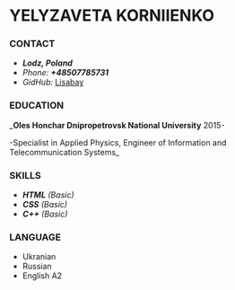# **YELYZAVETA KORNIIENKO**

### CONTACT

* _**Lodz, Poland**_
* _Phone: **+48507785731**_
* _GidHub:_ [Lisabay](https://github.com/lisabay)

### EDUCATION

_**Oles Honchar Dnipropetrovsk National University** 2015-

-Specialist in Applied Physics, Engineer of Information and Telecommunication Systems_

### SKILLS 

* _**HTML** (Basic)_
* _**CSS** (Basic)_
* _**C++** (Basic)_

### LANGUAGE

* Ukranian 
* Russian
* English A2
